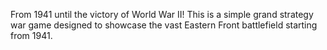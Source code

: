 From 1941 until the victory of World War II! This is a simple grand strategy war game designed to showcase the vast Eastern Front battlefield starting from 1941.

